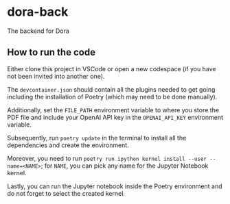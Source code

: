 # dora-back
The backend for Dora

## How to run the code
Either clone this project in VSCode or open a new codespace (if you have not been invited into another one).

The `devcontainer.json` should contain all the plugins needed to get going including the installation of Poetry (which may need to be done manually).

Additionally, set the `FILE_PATH` environment variable to where you store the PDF file and include your OpenAI API key in the `OPENAI_API_KEY` environment variable.

Subsequently, run `poetry update` in the terminal to install all the dependencies and create the environment. 

Moreover, you need to run `poetry run ipython kernel install --user --name=<NAME>`; for `NAME`, you can pick any name for the Jupyter Notebook kernel.

Lastly, you can run the Jupyter notebook inside the Poetry environment and do not forget to select the created kernel.

